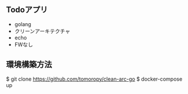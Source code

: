 ## Todoアプリ
- golang
- クリーンアーキテクチャ
- echo
- FWなし

## 環境構築方法
$ git clone https://github.com/tomoropy/clean-arc-go
$ docker-compose up
